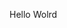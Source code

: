 Hello Wolrd






























































































































































































































